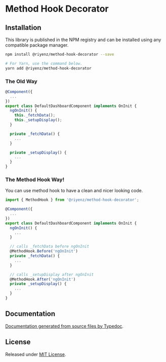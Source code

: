 # Method Hook Decorator

## Installation

This library is published in the NPM registry and can be installed using any compatible package manager.

```sh
npm install @riyenz/method-hook-decorator --save

# For Yarn, use the command below.
yarn add @riyenz/method-hook-decorator
```

### The Old Way

```typescript
@Component({
  ...
})
export class DefaultDashboardComponent implements OnInit {
  ngOnInit() {
    this._fetchData();
    this._setupDisplay();
  }

  private _fetchData() {
    ...
  }

  private _setupDisplay() {
    ...
  }
}

```

### The Method Hook Way!

You can use method hook to have a clean and nicer looking code.

```typescript
import { MethodHook } from '@riyenz/method-hook-decorator';

@Component({
  ...
})
export class DefaultDashboardComponent implements OnInit {
  ngOnInit() {
    ...
  }

  // calls _fetchData before ngOnInit
  @MethodHook.Before('ngOnInit')
  private _fetchData() {
    ...
  }

  // calls _setupDisplay after ngOnInit
  @MethodHook.After('ngOnInit')
  private _setupDisplay() {
    ...
  }
}

```

## Documentation

[Documentation generated from source files by Typedoc](./docs/README.md).

## License

Released under [MIT License](./LICENSE).
